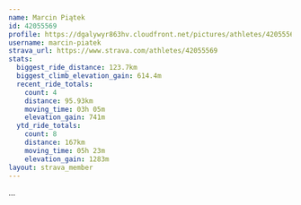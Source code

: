 ```yaml
---
name: Marcin Piątek
id: 42055569
profile: https://dgalywyr863hv.cloudfront.net/pictures/athletes/42055569/12602382/1/large.jpg
username: marcin-piatek
strava_url: https://www.strava.com/athletes/42055569
stats:
  biggest_ride_distance: 123.7km
  biggest_climb_elevation_gain: 614.4m
  recent_ride_totals:
    count: 4
    distance: 95.93km
    moving_time: 03h 05m
    elevation_gain: 741m
  ytd_ride_totals:
    count: 8
    distance: 167km
    moving_time: 05h 23m
    elevation_gain: 1283m
layout: strava_member
--- 
```

...
